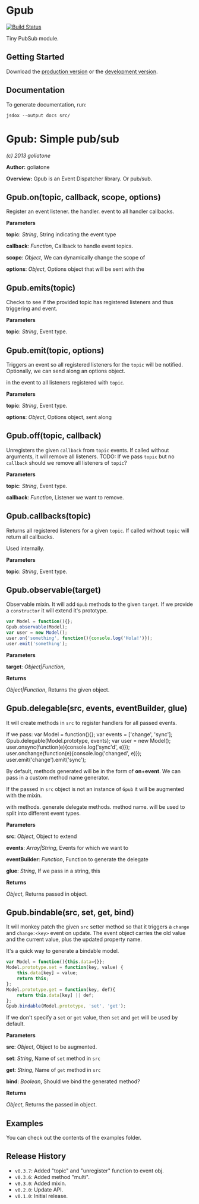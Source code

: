 # Gpub

[![Build Status](https://secure.travis-ci.org/goliatone/gpub.png)](http://travis-ci.org/goliatone/gpub)

Tiny PubSub module.

## Getting Started
Download the [production version][min] or the [development version][max].

[min]: https://raw.github.com/goliatone/gpub/master/dist/gpub.min.js
[max]: https://raw.github.com/goliatone/gpub/master/dist/gpub.js


## Documentation

To generate documentation, run:

`jsdox --output docs src/`


Gpub: Simple pub/sub
====================
*(c) 2013 goliatone*

**Author:** goliatone

**Overview:** Gpub is an Event Dispatcher library. Or pub/sub.

Gpub.on(topic, callback, scope, options)
----------------------------------------
Register an event listener.
the handler.
event to all handler callbacks.


**Parameters**

**topic**:  *String*,  String indicating the event type

**callback**:  *Function*,  Callback to handle event topics.

**scope**:  *Object*,  We can dynamically change the scope of

**options**:  *Object*,  Options object that will be sent with the

Gpub.emits(topic)
-----------------
Checks to see if the provided topic has
registered listeners and thus triggering
and event.


**Parameters**

**topic**:  *String*,  Event type.

Gpub.emit(topic, options)
-------------------------
Triggers an event so all registered listeners
for the `topic` will be notified.
Optionally, we can send along an options object.

in the event to all listeners
registered with `topic`.


**Parameters**

**topic**:  *String*,  Event type.

**options**:  *Object*,  Options object, sent along

Gpub.off(topic, callback)
-------------------------
Unregisters the given `callback` from `topic`
events.
If called without arguments, it will remove all
listeners.
TODO: If we pass `topic` but no `callback` should we
remove all listeners of `topic`?



**Parameters**

**topic**:  *String*,  Event type.

**callback**:  *Function*,  Listener we want to remove.

Gpub.callbacks(topic)
---------------------
Returns all registered listeners for
a given `topic`.
If called without `topic` will return all
callbacks.

Used internally.



**Parameters**

**topic**:  *String*,  Event type.

Gpub.observable(target)
-----------------------
Observable mixin. It will add `Gpub` methods
to the given `target`.
If we provide a `constructor` it will extend
it's prototype.

```javascript
var Model = function(){};
Gpub.observable(Model);
var user = new Model();
user.on('something', function(){console.log('Hola!')});
user.emit('something');
```



**Parameters**

**target**:  *Object|Function*,  


**Returns**

*Object|Function*,  Returns the given object.

Gpub.delegable(src, events, eventBuilder, glue)
-----------------------------------------------
It will create methods in `src` to register
handlers for all passed events.

If we pass:
var Model = function(){};
var events = ['change', 'sync'];
Gpub.delegable(Model.prototype, events);
var user = new Model();
user.onsync(function(e){console.log('sync\'d', e)});
user.onchange(function(e){console.log('changed', e)});
user.emit('change').emit('sync');

By default, methods generated will be in the form
of **on**+**event**.
We can pass in a custom method name generator.

If the passed in `src` object is not an instance
of `Gpub` it will be augmented with the mixin.

with methods.
generate delegate methods.
method name.
will be used to split into different
event types.


**Parameters**

**src**:  *Object*,  Object to extend

**events**:  *Array|String*,  Events for which we want to

**eventBuilder**:  *Function*,  Function to generate the delegate

**glue**:  *String*,  If we pass in a string, this

**Returns**

*Object*,  Returns passed in object.

Gpub.bindable(src, set, get, bind)
----------------------------------
It will monkey patch the given `src` setter
method so that it triggers a `change` and `change:<key>`
event on update. The event object carries the old value
and the current value, plus the updated property name.

It's a quick way to generate a bindable model.

```javascript
var Model = function(){this.data={}};
Model.prototype.set = function(key, value) {
    this.data[key] = value;
    return this;
};
Model.prototype.get = function(key, def){
    return this.data[key] || def;
};
Gpub.bindable(Model.prototype, 'set', 'get');
```
If we don't specify a `set` or `get` value, then
`set` and `get` will be used by default.



**Parameters**

**src**:  *Object*,  Object to be augmented.

**set**:  *String*,  Name of `set` method in `src`

**get**:  *String*,  Name of `get` method in `src`

**bind**:  *Boolean*,  Should we bind the generated method?

**Returns**

*Object*,  Returns the passed in object.

## Examples
You can check out the contents of the examples folder.

## Release History

* `v0.3.7`: Added "topic" and "unregister" function to event obj.
* `v0.3.6`: Added method "multi".
* `v0.3.0`: Added mixin.
* `v0.2.0`: Update API.
* `v0.1.0`: Initial release.

